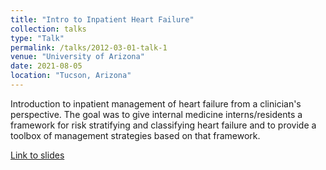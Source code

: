 ```yaml
---
title: "Intro to Inpatient Heart Failure"
collection: talks
type: "Talk"
permalink: /talks/2012-03-01-talk-1
venue: "University of Arizona"
date: 2021-08-05
location: "Tucson, Arizona"
---
```


Introduction to inpatient management of heart failure from a clinician's perspective. The goal was to give internal medicine interns/residents a framework for risk stratifying and classifying heart failure and to provide a toolbox of management strategies based on that framework. 

[Link to slides](https://jeffreyshowtran.github.io/files/UA_CS_ResTalk.pptx)
